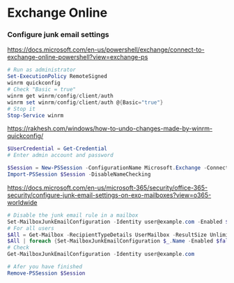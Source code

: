 # Exchange Online

### Configure junk email settings

https://docs.microsoft.com/en-us/powershell/exchange/connect-to-exchange-online-powershell?view=exchange-ps

```powershell
# Run as administrator
Set-ExecutionPolicy RemoteSigned
winrm quickconfig
# Check "Basic = true"
winrm get winrm/config/client/auth
winrm set winrm/config/client/auth @{Basic="true"}
# Stop it
Stop-Service winrm
```

https://rakhesh.com/windows/how-to-undo-changes-made-by-winrm-quickconfig/

```powershell
$UserCredential = Get-Credential
# Enter admin account and password

$Session = New-PSSession -ConfigurationName Microsoft.Exchange -ConnectionUri https://outlook.office365.com/powershell-liveid/ -Credential $UserCredential -Authentication Basic -AllowRedirection
Import-PSSession $Session -DisableNameChecking
```

https://docs.microsoft.com/en-us/microsoft-365/security/office-365-security/configure-junk-email-settings-on-exo-mailboxes?view=o365-worldwide

```powershell
# Disable the junk email rule in a mailbox
Set-MailboxJunkEmailConfiguration -Identity user@example.com -Enabled $false
# For all users
$All = Get-Mailbox -RecipientTypeDetails UserMailbox -ResultSize Unlimited
$All | foreach {Set-MailboxJunkEmailConfiguration $_.Name -Enabled $false}
# Check
Get-MailboxJunkEmailConfiguration -Identity user@example.com

# Afer you have finished
Remove-PSSession $Session
```
